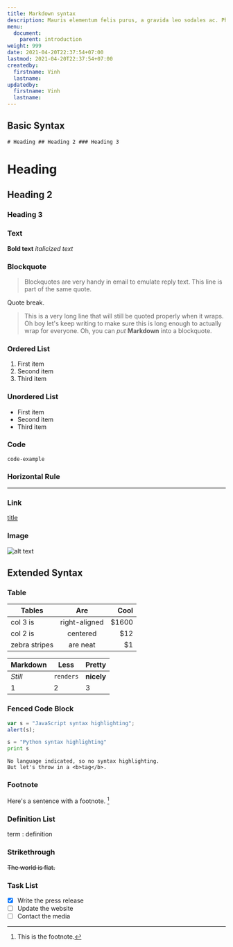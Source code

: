 ```yaml
---
title: Markdown syntax
description: Mauris elementum felis purus, a gravida leo sodales ac. Phasellus et tempus purus. Cras nibh tellus, convallis at mollis a, egestas ac sem. Donec erat mauris, tempor id accumsan id, facilisis non sapien.
menu:
  document:
    parent: introduction
weight: 999
date: 2021-04-20T22:37:54+07:00
lastmod: 2021-04-20T22:37:54+07:00
createdby:
  firstname: Vinh
  lastname:
updatedby:
  firstname: Vinh
  lastname:
---
```


## Basic Syntax

`# Heading ## Heading 2 ### Heading 3`

# Heading

## Heading 2

### Heading 3

### Text

**Bold text** _italicized text_

### Blockquote

> Blockquotes are very handy in email to emulate reply text.
> This line is part of the same quote.

Quote break.

> This is a very long line that will still be quoted properly when it wraps. Oh boy let's keep writing to make sure this is long enough to actually wrap for everyone. Oh, you can _put_ **Markdown** into a blockquote.

### Ordered List

1. First item
2. Second item
3. Third item

### Unordered List

- First item
- Second item
- Third item

### Code

`code-example`

### Horizontal Rule

---

### Link

[title](https://www.example.com)

### Image

![alt text](/avatar.png)

## Extended Syntax

### Table

| Tables        |      Are      |  Cool |
| ------------- | :-----------: | ----: |
| col 3 is      | right-aligned | $1600 |
| col 2 is      |   centered    |   $12 |
| zebra stripes |   are neat    |    $1 |

| Markdown | Less      | Pretty     |
| -------- | --------- | ---------- |
| _Still_  | `renders` | **nicely** |
| 1        | 2         | 3          |

### Fenced Code Block

```javascript
var s = "JavaScript syntax highlighting";
alert(s);
```

```python
s = "Python syntax highlighting"
print s
```

```
No language indicated, so no syntax highlighting.
But let's throw in a <b>tag</b>.
```

### Footnote

Here's a sentence with a footnote. [^1]

[^1]: This is the footnote.

### Definition List

term
: definition

### Strikethrough

~~The world is flat.~~

### Task List

- [x] Write the press release
- [ ] Update the website
- [ ] Contact the media
